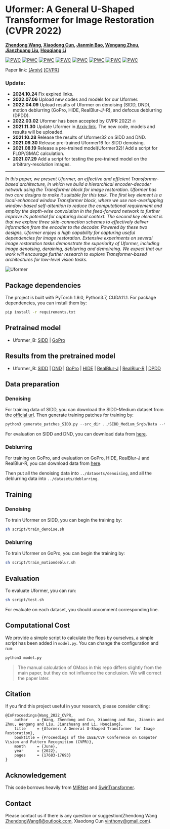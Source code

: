 # Uformer: A General U-Shaped Transformer for Image Restoration (CVPR 2022)
<b><a href='https://zhendongwang6.github.io'>Zhendong Wang</a>, <a href='https://vinthony.github.io'>Xiaodong Cun</a>, <a href='https://jianminbao.github.io/'>Jianmin Bao</a>, <a href='http://staff.ustc.edu.cn/~zhwg/'>Wengang Zhou</a>, <a href='http://people.ucas.ac.cn/~jzliu?language=en'>Jianzhuang Liu</a>, <a href='http://staff.ustc.edu.cn/~lihq/en/'>Houqiang Li </a> </b>

[![PWC](https://img.shields.io/endpoint.svg?url=https://paperswithcode.com/badge/uformer-a-general-u-shaped-transformer-for/deblurring-on-realblur-j-trained-on-gopro)](https://paperswithcode.com/sota/deblurring-on-realblur-j-trained-on-gopro?p=uformer-a-general-u-shaped-transformer-for) [![PWC](https://img.shields.io/endpoint.svg?url=https://paperswithcode.com/badge/uformer-a-general-u-shaped-transformer-for/deblurring-on-realblur-r-trained-on-gopro)](https://paperswithcode.com/sota/deblurring-on-realblur-r-trained-on-gopro?p=uformer-a-general-u-shaped-transformer-for)	
[![PWC](https://img.shields.io/endpoint.svg?url=https://paperswithcode.com/badge/uformer-a-general-u-shaped-transformer-for/image-denoising-on-dnd)](https://paperswithcode.com/sota/image-denoising-on-dnd?p=uformer-a-general-u-shaped-transformer-for) [![PWC](https://img.shields.io/endpoint.svg?url=https://paperswithcode.com/badge/uformer-a-general-u-shaped-transformer-for/image-denoising-on-sidd)](https://paperswithcode.com/sota/image-denoising-on-sidd?p=uformer-a-general-u-shaped-transformer-for)
[![PWC](https://img.shields.io/endpoint.svg?url=https://paperswithcode.com/badge/uformer-a-general-u-shaped-transformer-for/deblurring-on-gopro)](https://paperswithcode.com/sota/deblurring-on-gopro?p=uformer-a-general-u-shaped-transformer-for) [![PWC](https://img.shields.io/endpoint.svg?url=https://paperswithcode.com/badge/uformer-a-general-u-shaped-transformer-for/deblurring-on-hide-trained-on-gopro)](https://paperswithcode.com/sota/deblurring-on-hide-trained-on-gopro?p=uformer-a-general-u-shaped-transformer-for)
[![PWC](https://img.shields.io/endpoint.svg?url=https://paperswithcode.com/badge/uformer-a-general-u-shaped-transformer-for/image-defocus-deblurring-on-dpd)](https://paperswithcode.com/sota/image-defocus-deblurring-on-dpd?p=uformer-a-general-u-shaped-transformer-for)
[![PWC](https://img.shields.io/endpoint.svg?url=https://paperswithcode.com/badge/uformer-a-general-u-shaped-transformer-for/image-enhancement-on-tip-2018)](https://paperswithcode.com/sota/image-enhancement-on-tip-2018?p=uformer-a-general-u-shaped-transformer-for)

Paper link: [[Arxiv]](https://arxiv.org/abs/2106.03106) [[CVPR]](https://openaccess.thecvf.com/content/CVPR2022/papers/Wang_Uformer_A_General_U-Shaped_Transformer_for_Image_Restoration_CVPR_2022_paper.pdf)


### Update:
* **2024.10.24** Fix expired links.
* **2022.07.06** Upload new codes and models for our Uformer. 
* **2022.04.09** Upload results of Uformer on denoising (SIDD, DND), motion deblurring (GoPro, HIDE, RealBlur-J/-R), and defocus deblurring (DPDD). 
* **2022.03.02** Uformer has been accepted by CVPR 2022! :fire:
* **2021.11.30** Update Uformer in [Arxiv link](https://arxiv.org/abs/2106.03106). The new code, models and results will be uploaded.
* **2021.10.28** Release the results of Uformer32 on SIDD and DND.
* **2021.09.30** Release pre-trained Uformer16 for SIDD denoising.
* **2021.08.19** Release a pre-trained model(Uformer32)! Add a script for FLOP/GMAC calculation.
* **2021.07.29** Add a script for testing the pre-trained model on the arbitrary-resolution images.

<hr>
<i>In this paper, we present Uformer, an effective and efficient Transformer-based architecture, in which we build a hierarchical encoder-decoder network using the Transformer block for image restoration. Uformer has two core designs to make it suitable for this task. The first key element is a local-enhanced window Transformer block, where we use non-overlapping window-based self-attention to reduce the computational requirement and employ the depth-wise convolution in the feed-forward network to further improve its potential for capturing local context. The second key element is that we explore three skip-connection schemes to effectively deliver information from the encoder to the decoder. Powered by these two designs, Uformer enjoys a high capability for capturing useful dependencies for image restoration. Extensive experiments on several image restoration tasks demonstrate the superiority of Uformer, including image denoising, deraining, deblurring and demoireing. We expect that our work will encourage further research to explore Transformer-based architectures for low-level vision tasks.</i>

![Uformer](fig/Uformer.png)

## Package dependencies
The project is built with PyTorch 1.9.0, Python3.7, CUDA11.1. For package dependencies, you can install them by:
```bash
pip install -r requirements.txt
```

## Pretrained model
- Uformer_B: [SIDD](https://mailustceducn-my.sharepoint.com/:u:/g/personal/zhendongwang_mail_ustc_edu_cn/Ea7hMP82A0xFlOKPlQnBJy0B9gVP-1MJL75mR4QKBMGc2w?e=iOz0zz) |
[GoPro](https://mailustceducn-my.sharepoint.com/:u:/g/personal/zhendongwang_mail_ustc_edu_cn/EfCPoTSEKJRAshoE6EAC_3YB7oNkbLUX6AUgWSCwoJe0oA)

## Results from the pretrained model
- Uformer_B: [SIDD](https://mailustceducn-my.sharepoint.com/:f:/g/personal/zhendongwang_mail_ustc_edu_cn/EtcRYRDGWhBIlQa3EYBp4FYBao7ZZT2dPc5k1Qe-CdPh3A) | [DND](https://mailustceducn-my.sharepoint.com/:f:/g/personal/zhendongwang_mail_ustc_edu_cn/Ekv3A5ic_4RChFa9XXquF_MB8M8tFd7spyHGJi_8obycnA) | [GoPro](https://mailustceducn-my.sharepoint.com/:f:/g/personal/zhendongwang_mail_ustc_edu_cn/EqKY3WMkbfVBlzldiEe4IEUBgr6BQx8mkI9jipWoWrwqQg?e=c5aPIe) | [HIDE](https://mailustceducn-my.sharepoint.com/:f:/g/personal/zhendongwang_mail_ustc_edu_cn/Eh4p1_kZ95xIopXDNyhl-Q0BrIW0DoAEh_v2g3WhHa51wA?e=qh1l7W) | [RealBlur-J](https://mailustceducn-my.sharepoint.com/:f:/g/personal/zhendongwang_mail_ustc_edu_cn/EpHFC9FauEpHhJDsFruEmmQB9VVkGnKlWbaOmCmvH6Ar0w?e=vn9Na1) | [RealBlur-R](https://mailustceducn-my.sharepoint.com/:f:/g/personal/zhendongwang_mail_ustc_edu_cn/Eo2EC8rmkapNu9CxcYLwFpYBAgiqMmaN8JPqnO6eYD5Abw?e=Pybep6) | [DPDD](https://mailustceducn-my.sharepoint.com/:f:/g/personal/zhendongwang_mail_ustc_edu_cn/EvVAI84ZvlNChWsZA6QY4IkBE4TArNRFkHj9VQVFadGWkw?e=eprhQe)


## Data preparation 
### Denoising
For training data of SIDD, you can download the SIDD-Medium dataset from the [official url](https://www.eecs.yorku.ca/~kamel/sidd/dataset.php).
Then generate training patches for training by:
```python
python3 generate_patches_SIDD.py --src_dir ../SIDD_Medium_Srgb/Data --tar_dir ../datasets/denoising/sidd/train
```

For evaluation on SIDD and DND, you can download data from [here](https://mailustceducn-my.sharepoint.com/:f:/g/personal/zhendongwang_mail_ustc_edu_cn/Ev832uKaw2JJhwROKqiXGfMBttyFko_zrDVzfSbFFDoi4Q?e=S3p5hQ).


### Deblurring
For training on GoPro, and evaluation on GoPro, HIDE, RealBlur-J and RealBlur-R, you can download data from [here](https://mailustceducn-my.sharepoint.com/:f:/g/personal/zhendongwang_mail_ustc_edu_cn/Ev832uKaw2JJhwROKqiXGfMBttyFko_zrDVzfSbFFDoi4Q?e=S3p5hQ).


Then put all the denoising data into `../datasets/denoising`, and all the deblurring data into `../datasets/deblurring`.

## Training
### Denoising
To train Uformer on SIDD, you can begin the training by:

```sh
sh script/train_denoise.sh
```
### Deblurring
To train Uformer on GoPro, you can begin the training by:

```sh
sh script/train_motiondeblur.sh
```


## Evaluation
To evaluate Uformer, you can run:

```sh
sh script/test.sh
```
For evaluate on each dataset, you should uncomment corresponding line.

## Computational Cost

We provide a simple script to calculate the flops by ourselves, a simple script has been added in `model.py`. You can change the configuration and run:

```python
python3 model.py
```

> The manual calculation of GMacs in this repo differs slightly from the main paper, but they do not influence the conclusion. We will correct the paper later.


## Citation
If you find this project useful in your research, please consider citing:

```
@InProceedings{Wang_2022_CVPR,
    author    = {Wang, Zhendong and Cun, Xiaodong and Bao, Jianmin and Zhou, Wengang and Liu, Jianzhuang and Li, Houqiang},
    title     = {Uformer: A General U-Shaped Transformer for Image Restoration},
    booktitle = {Proceedings of the IEEE/CVF Conference on Computer Vision and Pattern Recognition (CVPR)},
    month     = {June},
    year      = {2022},
    pages     = {17683-17693}
}
```

## Acknowledgement

This code borrows heavily from [MIRNet](https://github.com/swz30/MIRNet) and [SwinTransformer](https://github.com/microsoft/Swin-Transformer).


## Contact
Please contact us if there is any question or suggestion(Zhendong Wang ZhendongWang6@outlook.com, Xiaodong Cun vinthony@gmail.com).
